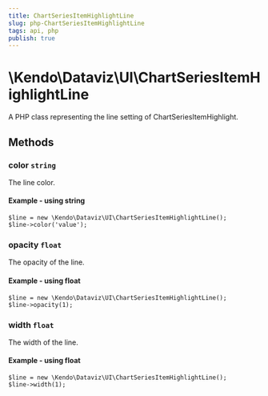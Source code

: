 ```yaml
---
title: ChartSeriesItemHighlightLine
slug: php-ChartSeriesItemHighlightLine
tags: api, php
publish: true
---
```


# \Kendo\Dataviz\UI\ChartSeriesItemHighlightLine

A PHP class representing the line setting of ChartSeriesItemHighlight.


## Methods

### color `string`

The line color.


#### Example - using string
    $line = new \Kendo\Dataviz\UI\ChartSeriesItemHighlightLine();
    $line->color('value');

### opacity `float`

The opacity of the line.


#### Example - using float
    $line = new \Kendo\Dataviz\UI\ChartSeriesItemHighlightLine();
    $line->opacity(1);

### width `float`

The width of the line.


#### Example - using float
    $line = new \Kendo\Dataviz\UI\ChartSeriesItemHighlightLine();
    $line->width(1);

